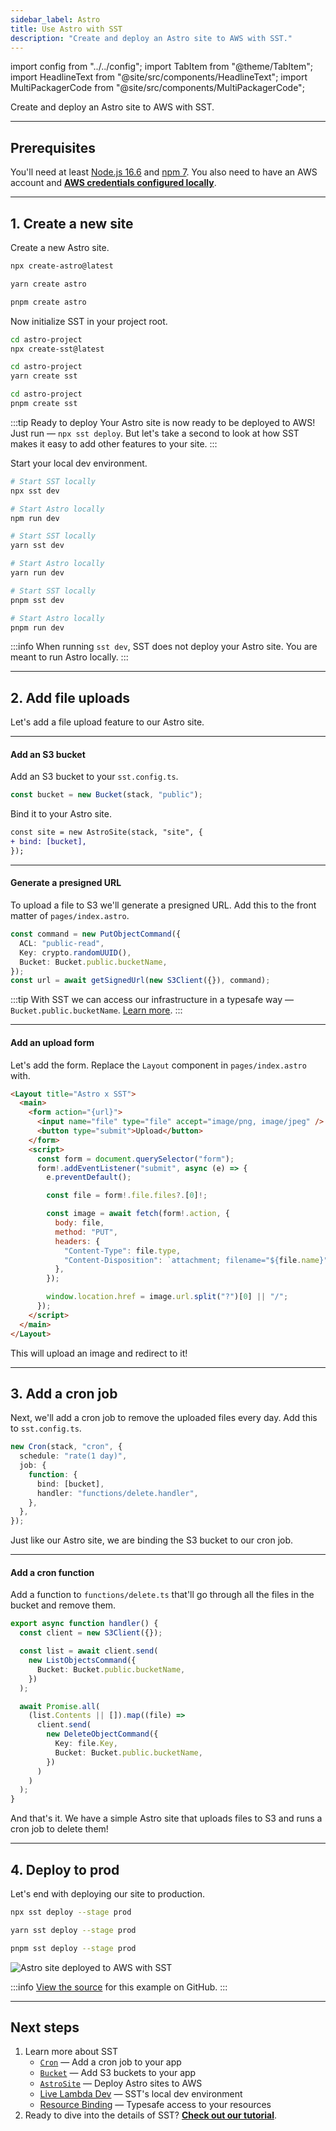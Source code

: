```yaml
---
sidebar_label: Astro
title: Use Astro with SST
description: "Create and deploy an Astro site to AWS with SST."
---
```


import config from "../../config";
import TabItem from "@theme/TabItem";
import HeadlineText from "@site/src/components/HeadlineText";
import MultiPackagerCode from "@site/src/components/MultiPackagerCode";

<HeadlineText>

Create and deploy an Astro site to AWS with SST.

</HeadlineText>

---

## Prerequisites

You'll need at least [Node.js 16.6](https://nodejs.org/) and [npm 7](https://www.npmjs.com/). You also need to have an AWS account and [**AWS credentials configured locally**](advanced/iam-credentials.md#loading-from-a-file).

---

## 1. Create a new site

Create a new Astro site.

<MultiPackagerCode>
<TabItem value="npm">

```bash
npx create-astro@latest
```

</TabItem>
<TabItem value="yarn">

```bash
yarn create astro
```

</TabItem>
<TabItem value="pnpm">

```bash
pnpm create astro
```

</TabItem>
</MultiPackagerCode>

Now initialize SST in your project root.

<MultiPackagerCode>
<TabItem value="npm">

```bash
cd astro-project
npx create-sst@latest
```

</TabItem>
<TabItem value="yarn">

```bash
cd astro-project
yarn create sst
```

</TabItem>
<TabItem value="pnpm">

```bash
cd astro-project
pnpm create sst
```

</TabItem>
</MultiPackagerCode>

:::tip Ready to deploy
Your Astro site is now ready to be deployed to AWS! Just run — `npx sst deploy`. But let's take a second to look at how SST makes it easy to add other features to your site.
:::

Start your local dev environment.

<MultiPackagerCode>
<TabItem value="npm">

```bash
# Start SST locally
npx sst dev

# Start Astro locally
npm run dev
```

</TabItem>
<TabItem value="yarn">

```bash
# Start SST locally
yarn sst dev

# Start Astro locally
yarn run dev
```

</TabItem>
<TabItem value="pnpm">

```bash
# Start SST locally
pnpm sst dev

# Start Astro locally
pnpm run dev
```

</TabItem>
</MultiPackagerCode>

:::info
When running `sst dev`, SST does not deploy your Astro site. You are meant to run Astro locally.
:::

---

## 2. Add file uploads

Let's add a file upload feature to our Astro site.

---

#### Add an S3 bucket

Add an S3 bucket to your `sst.config.ts`.

```ts title="sst.config.ts"
const bucket = new Bucket(stack, "public");
```

Bind it to your Astro site.

```diff title="sst.config.ts"
const site = new AstroSite(stack, "site", {
+ bind: [bucket],
});
```

---

#### Generate a presigned URL

To upload a file to S3 we'll generate a presigned URL. Add this to the front matter of `pages/index.astro`.

```ts title="pages/index.astro" {4}
const command = new PutObjectCommand({
  ACL: "public-read",
  Key: crypto.randomUUID(),
  Bucket: Bucket.public.bucketName,
});
const url = await getSignedUrl(new S3Client({}), command);
```

:::tip
With SST we can access our infrastructure in a typesafe way — `Bucket.public.bucketName`. [Learn more](resource-binding.md).
:::

---

#### Add an upload form

Let's add the form. Replace the `Layout` component in `pages/index.astro` with.

```html title="pages/index.astro"
<Layout title="Astro x SST">
  <main>
    <form action="{url}">
      <input name="file" type="file" accept="image/png, image/jpeg" />
      <button type="submit">Upload</button>
    </form>
    <script>
      const form = document.querySelector("form");
      form!.addEventListener("submit", async (e) => {
      	e.preventDefault();

      	const file = form!.file.files?.[0]!;

      	const image = await fetch(form!.action, {
          body: file,
          method: "PUT",
          headers: {
            "Content-Type": file.type,
            "Content-Disposition": `attachment; filename="${file.name}"`,
          },
      	});

      	window.location.href = image.url.split("?")[0] || "/";
      });
    </script>
  </main>
</Layout>
```

This will upload an image and redirect to it!

---

## 3. Add a cron job

Next, we'll add a cron job to remove the uploaded files every day. Add this to `sst.config.ts`.

```ts title="sst.config.ts" {5}
new Cron(stack, "cron", {
  schedule: "rate(1 day)",
  job: {
    function: {
      bind: [bucket],
      handler: "functions/delete.handler",
    },
  },
});
```

Just like our Astro site, we are binding the S3 bucket to our cron job.

---

#### Add a cron function

Add a function to `functions/delete.ts` that'll go through all the files in the bucket and remove them.

```ts title="functions/delete.ts"
export async function handler() {
  const client = new S3Client({});

  const list = await client.send(
    new ListObjectsCommand({
      Bucket: Bucket.public.bucketName,
    })
  );

  await Promise.all(
    (list.Contents || []).map((file) =>
      client.send(
        new DeleteObjectCommand({
          Key: file.Key,
          Bucket: Bucket.public.bucketName,
        })
      )
    )
  );
}
```

And that's it. We have a simple Astro site that uploads files to S3 and runs a cron job to delete them!

---

## 4. Deploy to prod

Let's end with deploying our site to production.

<MultiPackagerCode>
<TabItem value="npm">

```bash
npx sst deploy --stage prod
```

</TabItem>
<TabItem value="yarn">

```bash
yarn sst deploy --stage prod
```

</TabItem>
<TabItem value="pnpm">

```bash
pnpm sst deploy --stage prod
```

</TabItem>
</MultiPackagerCode>

![Astro site deployed to AWS with SST](/img/start/astro-site-deployed-to-aws-with-sst.png)

:::info
[View the source](https://github.com/sst/sst/tree/master/examples/quickstart-astro) for this example on GitHub.
:::

---

## Next steps

1. Learn more about SST
   - [`Cron`](../constructs/Cron.md) — Add a cron job to your app
   - [`Bucket`](../constructs/Bucket.md) — Add S3 buckets to your app
   - [`AstroSite`](../constructs/AstroSite.md) — Deploy Astro sites to AWS
   - [Live Lambda Dev](../live-lambda-development.md) — SST's local dev environment
   - [Resource Binding](../resource-binding.md) — Typesafe access to your resources
2. Ready to dive into the details of SST? [**Check out our tutorial**](../learn/index.md).
